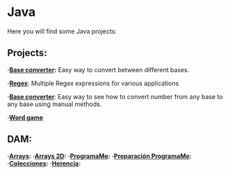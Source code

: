 # Java
Here you will find some Java projects:

## Projects:
**·[Base converter](https://github.com/Jkutkut/Java-Base_Converter):** Easy way to convert between different bases.

**·[Regex](https://github.com/Jkutkut/Regex)**: Multiple Regex expressions for various applications

**·[Base converter](https://github.com/Jkutkut/Java-Base_Converter)**: Easy way to see how to convert number from any base to any base using manual methods.

**·[Word game](https://github.com/Jkutkut/Java-JuegoAhorcado)**

## DAM:

**·[Arrays](https://github.com/Jkutkut/Java_ExamenesArrays):**
**·[Arrays 2D](https://github.com/Jkutkut/Java-EjerciciosArrays2D_2):**
**·[ProgramaMe](https://github.com/Jkutkut/programaMe):**
**·[Preparación ProgramaMe](https://github.com/Jkutkut/Programame-DAM_2022):**
**·[Colecciones](https://github.com/Jkutkut/Java-Colecciones):**
**·[Herencia](https://github.com/Jkutkut/Java-Herencia):**
